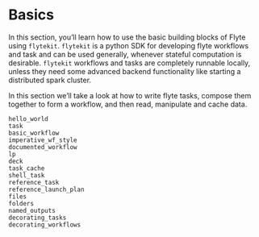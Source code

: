 # Basics

In this section, you’ll learn how to use the basic building blocks of Flyte
using `flytekit`. `flytekit` is a python SDK for developing flyte workflows and
task and can be used generally, whenever stateful computation is desirable.
`flytekit` workflows and tasks are completely runnable locally, unless they need
some advanced backend functionality like starting a distributed spark cluster.

In this section we’ll take a look at how to write flyte tasks, compose them
together to form a workflow, and then read, manipulate and cache data.


```{auto-examples-toc}
hello_world
task
basic_workflow
imperative_wf_style
documented_workflow
lp
deck
task_cache
shell_task
reference_task
reference_launch_plan
files
folders
named_outputs
decorating_tasks
decorating_workflows
```
